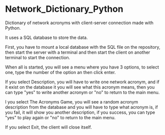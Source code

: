 # Network_Dictionary_Python
Dictionary of network acronyms with client-server connection made with Python.

It uses a SQL database to store the data.

First, you have to mount a local database with the SQL file on the repository, then start
the server with a terminal and then start the client on another terminal to start the connection.

When all is started, you will see a menu where you have 3 options, to select one, type the
number of the option an then click enter.

If you select Description, you will have to write one network acronym, and if it exist on the
database it you will see what this acronym means, then you can type "yes" to write another
acronym or "no" to return to the main menu.

I you select The Acronyms Game, you will see a random acronym description from the database
and you will have to type what acronym is, if you fail, it will show you another description,
if you success, you can type "yes" to play again or "no" to return to the main menu.

If you select Exit, the client will close itself.